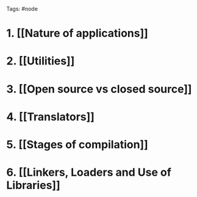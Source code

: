 Tags: #node 
# 1. [[Nature of applications]]

# 2. [[Utilities]]

# 3. [[Open source vs closed source]]

# 4. [[Translators]]

# 5. [[Stages of compilation]]

# 6. [[Linkers, Loaders and Use of Libraries]]
